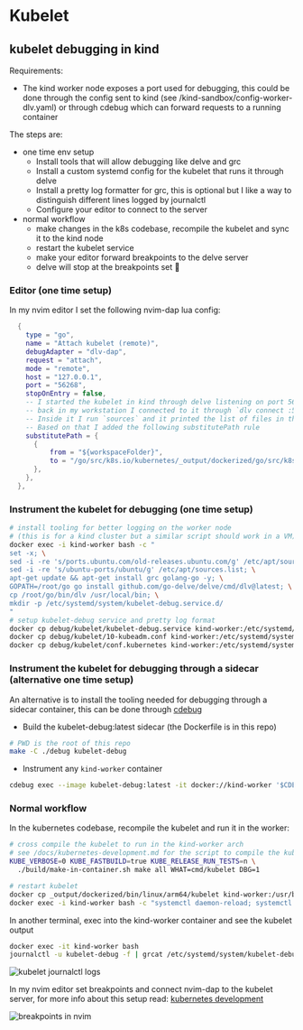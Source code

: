 # Kubelet

## kubelet debugging in kind

Requirements:

- The kind worker node exposes a port used for debugging, this could be done through
  the config sent to kind (see /kind-sandbox/config-worker-dlv.yaml) or through cdebug
  which can forward requests to a running container

The steps are:

- one time env setup
  - Install tools that will allow debugging like delve and grc
  - Install a custom systemd config for the kubelet that runs it through delve
  - Install a pretty log formatter for grc, this is optional but I like a way to distinguish different lines logged
    by journalctl
  - Configure your editor to connect to the server
- normal workflow
  - make changes in the k8s codebase, recompile the kubelet and sync it to the kind node
  - restart the kubelet service
  - make your editor forward breakpoints to the delve server
  - delve will stop at the breakpoints set 🥳

### Editor (one time setup)

In my nvim editor I set the following nvim-dap lua config:

```lua
  {
    type = "go",
    name = "Attach kubelet (remote)",
    debugAdapter = "dlv-dap",
    request = "attach",
    mode = "remote",
    host = "127.0.0.1",
    port = "56268",
    stopOnEntry = false,
    -- I started the kubelet in kind through delve listening on port 56268
    -- back in my workstation I connected to it through `dlv connect :56268`
    -- Inside it I run `sources` and it printed the list of files in the kubelet (showing the full path)
    -- Based on that I added the following substitutePath rule
    substitutePath = {
      {
          from = "${workspaceFolder}",
          to = "/go/src/k8s.io/kubernetes/_output/dockerized/go/src/k8s.io/kubernetes",
      },
    },
  },
```

### Instrument the kubelet for debugging (one time setup)

```bash
# install tooling for better logging on the worker node
# (this is for a kind cluster but a similar script should work in a VM)
docker exec -i kind-worker bash -c "
set -x; \
sed -i -re 's/ports.ubuntu.com/old-releases.ubuntu.com/g' /etc/apt/sources.list; \
sed -i -re 's/ubuntu-ports/ubuntu/g' /etc/apt/sources.list; \
apt-get update && apt-get install grc golang-go -y; \
GOPATH=/root/go go install github.com/go-delve/delve/cmd/dlv@latest; \
cp /root/go/bin/dlv /usr/local/bin; \
mkdir -p /etc/systemd/system/kubelet-debug.service.d/
"
# setup kubelet-debug service and pretty log format
docker cp debug/kubelet/kubelet-debug.service kind-worker:/etc/systemd/system/kubelet-debug.service
docker cp debug/kubelet/10-kubeadm.conf kind-worker:/etc/systemd/system/kubelet-debug.service.d/10-kubeadm.conf
docker cp debug/kubelet/conf.kubernetes kind-worker:/etc/systemd/system/kubelet-debug.service.d/conf.kubernetes
```

### Instrument the kubelet for debugging through a sidecar (alternative one time setup)

An alternative is to install the tooling needed for debugging through a sidecar
container, this can be done through [cdebug](https://github.com/iximiuz/cdebug)

- Build the kubelet-debug:latest sidecar (the Dockerfile is in this repo)

```bash
# PWD is the root of this repo
make -C ./debug kubelet-debug
```

- Instrument any `kind-worker` container

```bash
cdebug exec --image kubelet-debug:latest -it docker://kind-worker '$CDEBUG_WORKSPACE/app/kubelet-debug-entrypoint.sh'
```

### Normal workflow

In the kubernetes codebase, recompile the kubelet and run it in the worker:

```bash
# cross compile the kubelet to run in the kind-worker arch
# see /docs/kubernetes-development.md for the script to compile the kubelet inside a container
KUBE_VERBOSE=0 KUBE_FASTBUILD=true KUBE_RELEASE_RUN_TESTS=n \
  ./build/make-in-container.sh make all WHAT=cmd/kubelet DBG=1

# restart kubelet
docker cp _output/dockerized/bin/linux/arm64/kubelet kind-worker:/usr/bin/kubelet-debug
docker exec -i kind-worker bash -c "systemctl daemon-reload; systemctl restart kubelet-debug"
```

In another terminal, exec into the kind-worker container and see the kubelet output

```bash
docker exec -it kind-worker bash
journalctl -u kubelet-debug -f | grcat /etc/systemd/system/kubelet-debug.service.d/conf.kubernetes
```

![kubelet journalctl logs](https://user-images.githubusercontent.com/1616682/213890085-20e22c5c-7cc5-4daa-bc5c-4e64a3dcf71b.png)

In my nvim editor set breakpoints and connect nvim-dap to the kubelet server, for more info about this
setup read: [kubernetes development](./kubernetes-development.md)

![breakpoints in nvim](https://user-images.githubusercontent.com/1616682/213890345-2be28772-c488-4b46-9569-1cdf2c5c6905.png)
